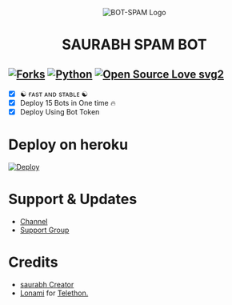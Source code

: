 <p align="center">
  <img src="https://telegra.ph/file/06f28e4288070eb5f26a8.jpg" alt="BOT-SPAM Logo">
</p>
<h1 align="center">
  <b>SAURABH SPAM BOT</b>
</h1>

[![Forks](https://img.shields.io/github/forks/bhumiharsaurabh/saurabhspambot?style=flat-square&color=orange)](https://github.com/bhumiharsaurabh/saurabhspambot/fork)
[![Python](https://img.shields.io/badge/Python-v3.9.7-blue)](https://www.python.org/)
[![Open Source Love svg2](https://badges.frapsoft.com/os/v2/open-source.svg?v=103)](https://github.com/bhumiharsaurabh/saurabhspambot-deploy)   
----
 
- [x] ☯︎ ғᴀsᴛ ᴀɴᴅ sᴛᴀʙʟᴇ ☯︎
- [x] Deploy 15 Bots in One time 🔥
- [x] Deploy Using Bot Token 

# Deploy on heroku

[![Deploy](https://www.herokucdn.com/deploy/button.svg)](https://heroku.com/deploy?template=https://github.com/bhumiharsaurabh/saurabhspamBot-deploy)

# Support & Updates
* [Channel](https://t.me/heartbrokenperson1)
* [Support Group](https://t.me/full_masti_clubs)

# Credits
* [saurabh Creator](https://github.com/bhumiharsaurabh)
* [Lonami](https://github.com/LonamiWebs/) for [Telethon.](https://github.com/LonamiWebs/Telethon)

